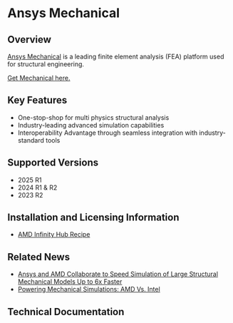 # Ansys Mechanical

## Overview

[Ansys Mechanical](https://www.ansys.com/products/structures/ansys-mechanical) is a leading finite element analysis (FEA) platform used for structural engineering.

[Get Mechanical here.](https://www.ansys.com/products/fluids/ansys-mechanical)

## Key Features
- One-stop-shop for multi physics structural analysis
- Industry-leading advanced simulation capabilities 
- Interoperability Advantage through seamless integration with industry-standard tools

## Supported Versions

- 2025 R1 
- 2024 R1 & R2
- 2023 R2

## Installation and Licensing Information
- [AMD Infinity Hub Recipe](https://github.com/amd/InfinityHub-CI/tree/main/ansys-mechanical)

## Related News

- [Ansys and AMD Collaborate to Speed Simulation of Large Structural Mechanical Models Up to 6x Faster](https://www.ansys.com/news-center/press-releases/8-24-22-ansys-and-amd-collaborate-to-speed-simulation-of-large-structural-mechanical-models-up-to-6x-faster)
- [Powering Mechanical Simulations: AMD Vs. Intel](https://semiengineering.com/powering-mechanical-simulations-amd-vs-intel)

## Technical Documentation
